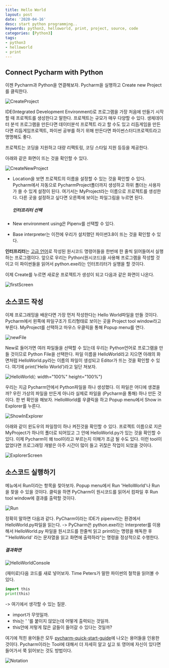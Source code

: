 ```yaml
---
title: Hello World
layout: post
date: '2020-04-16'
desc: start python programming..
keywords: python3, helloworld, print, project, source, code
categories: [Python3]
tags:
- python3
- helloworld
- print
---
```


## Connect Pycharm with Python 

이젠 Pycharm과 Python을 연결해보자. Pycharm을 실행하고 Create new Project를 클릭한다. 

![CreateProject](/static/assets/img/blog/python3/01EnvSetting/CreateProject.png)

IDE(Integrated Development Environment)로 프로그램을 가장 처음에 만들기 시작할 때 프로젝트를 생성한다고 말한다. 프로젝트는 규모가 매우 다양할 수 있다. 생체데이터 분석 프로그램을 만든다면 데이터분석 프로젝트 라고 할 수도 있고 리듬게임을 만든다면 리듬게임프로젝트, 파이썬 공부를 하기 위해 만든다면 파이썬스터디프로젝트라고 명명해도 좋다.  

프로젝트는 코딩을 지원하고 대량 리팩토링, 코딩 스타일 지원 등등을 제공한다. 

 

아래와 같은 화면이 뜨는 것을 확인할 수 있다. 

![CreateNewProject](/static/assets/img/blog/python3/01EnvSetting/CreateNewProject.png)



* Location을 보면 프로젝트의 이름을 설정할 수 있는 것을 확인할 수 있다. Pycharm에서 자동으로 PycharmProject폴더까지 생성하고 하위 폴더는 사용자가 쓸 수 있게 설정이 된다. 여기서는 MyProject라는 이름으로 프로젝트를 생성한다. 다른 곳을 설정하고 싶다면 오른쪽에 보이는 파일그림을 누르면 된다. 

  

  ##### 인터프리터 선택

* New environment using은 Pipenv를 선택할 수 있다. 

* Base interpreter는 이전에 우리가 설치했던 파이썬3.8이 뜨는 것을 확인할 수 있다.



**인터프리터**는 [고급 언어](https://ko.wikipedia.org/wiki/고급_언어)로 작성된 원시코드 명령어들을 한번에 한 줄씩 읽어들여서 실행하는 프로그램이다. 앞으로 우리는 Python(원시코드)을 사용해 프로그램을 작성할 것이고 이 파이썬들을 읽어서 python.exe라는 인터프리터가 실행을 할 것이다.

 

이제 Create를 누르면 새로운 프로젝트가 생성이 되고 다음과 같은 화면이 나온다. 

![firstScreen](/static/assets/img/blog/python3/01EnvSetting/firstScreen.png)



## 소스코드 작성

이제 프로그래밍을 배운다면 가장 먼저 작성한다는 Hello World파일을 만들 것이다. Pycharm에서 왼쪽에 파일구조가 트리형태로 보이는 곳을 Project tool window라고 부른다. MyProject를 선택하고 마우스 우클릭을 통해 Popup menu를 연다. 

![newFile](/static/assets/img/blog/python3/01EnvSetting/newFile.png)



New로 들어가면 여러 파일들을 선택할 수 있는데 우리는 Python언어로 프로그램을 만들 것이므로 Python File을 선택한다. 파일 이름을 HelloWorld라고 지으면 아래의 화면처럼 HelloWorld.py라는 이름의 파일이 생성되고 Editor가 뜨는 것을 확인할 수 있다. 여기에 print('Hello World')라고 일단 쳐보자. 

![HelloWorld](/static/assets/img/blog/python3/01EnvSetting/HelloWorld.png){: width="100%" height="100%"}



우리는 지금 Pycharm안에서 Python파일을 하나 생성했다. 이 파일은 어디에 생겼을까? 우린 가상의 파일을 만든게 아니라 실제로 파일을 (Pycharm을 통해) 하나 만든 것이다. 한 번 확인을 해보자. HelloWorld를 우클릭을 하고 Popup menu에서 Show in Explorer를 누른다. 

![ShowInExplorer](/static/assets/img/blog/python3/01EnvSetting/ShowInExplorer.png)



아래와 같이 윈도우의 파일창이 하나 켜진것을 확인할 수 있다. 프로젝트 이름으로 지은 MyProject가 하나의 폴더로 되어있고 그 안에 HelloWorld.py가 있는 것을 확인할 수 있다. 이제 Pycharm이 왜 tool이라고 부르는지 이해가 조금 될 수도 있다. 이런 tool이 없었다면 프로그래밍 개발은 아주 시간이 많이 들고  귀찮은 작업이 되었을 것이다. 

![ExplorerScreen](/static/assets/img/blog/python3/01EnvSetting/ExplorerScreen.png)



## 소스코드 실행하기

메뉴에서 Run이라는 항목을 찾아보자. Popup menu에서 Run 'HelloWorld'나 Run을 찾을 수 있을 것이다. 클릭을 하면 PyCharm이 원시코드를 읽어서 컴파일 후 Run tool window에 결과를 출력할 것이다. 

![Run](/static/assets/img/blog/python3/01EnvSetting/Run.png)

정확히 말하면 다음과 같다. PyCharm이라는 IDE가 pipenv라는 환경에서 HelloWorld.py파일을 읽는다. -> PyCharm은 python.exe라는 Interpreter를 이용해서 HelloWorld.py 파일을 원시코드를 한줄씩 읽고 print라는 명령을 해독한 후 "'HelloWorld' 라는 문자열을 읽고 화면에 출력하라"는 명령을 정상적으로 수행한다. 

##### 결과화면

![HelloWorldConsole](/static/assets/img/blog/python3/01EnvSetting/HelloWorldConsole.png)



(재미로)다음 코드를 새로 넣어보자. Time Peters가 말한 파이썬의 철학을 읽어볼 수 있다. 

~~~python
import this
print(this)
~~~

-> 여기에서 생각할 수 있는 질문.

* import가 무엇일까. 
* this는 ' '를 붙이지 않았는데 어떻게 출력되는 것일까. 
* this안에 저렇게 많은 글들이 들어갈 수 있다는 것일까?



여기에 적힌 용어들은 모두 [pycharm-quick-start-guide](https://www.jetbrains.com/help/pycharm/installation-guide.html)에 나오는 용어들을 인용한 것이다. Pycharm이라는 Tool에 대해서 더 자세히 알고 싶고 또 영어에 자신이 있다면 들어가서 쭉 읽어보는 것도 방법이다. 

![Notation](/static/assets/img/blog/python3/01EnvSetting/Notation.png)

